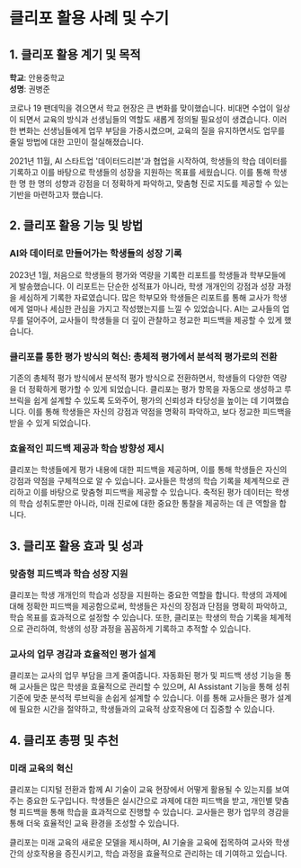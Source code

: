# 클리포 활용 사례 및 수기

## 1. 클리포 활용 계기 및 목적

**학교**: 안용중학교  
**성명**: 권병준

코로나 19 팬데믹을 겪으면서 학교 현장은 큰 변화를 맞이했습니다. 비대면 수업이 일상이 되면서 교육의 방식과 선생님들의 역할도 새롭게 정의될 필요성이 생겼습니다. 이러한 변화는 선생님들에게 업무 부담을 가중시켰으며, 교육의 질을 유지하면서도 업무를 줄일 방법에 대한 고민이 절실해졌습니다.

2021년 11월, AI 스타트업 '데이터드리븐'과 협업을 시작하여, 학생들의 학습 데이터를 기록하고 이를 바탕으로 학생들의 성장을 지원하는 목표를 세웠습니다. 이를 통해 학생 한 명 한 명의 성향과 강점을 더 정확하게 파악하고, 맞춤형 진로 지도를 제공할 수 있는 기반을 마련하고자 했습니다.

## 2. 클리포 활용 기능 및 방법

### AI와 데이터로 만들어가는 학생들의 성장 기록

2023년 1월, 처음으로 학생들의 평가와 역량을 기록한 리포트를 학생들과 학부모들에게 발송했습니다. 이 리포트는 단순한 성적표가 아니라, 학생 개개인의 강점과 성장 과정을 세심하게 기록한 자료였습니다. 많은 학부모와 학생들은 리포트를 통해 교사가 학생에게 얼마나 세심한 관심을 가지고 작성했는지를 느낄 수 있었습니다. AI는 교사들의 업무를 덜어주어, 교사들이 학생들을 더 깊이 관찰하고 정교한 피드백을 제공할 수 있게 했습니다.

### 클리포를 통한 평가 방식의 혁신: 총체적 평가에서 분석적 평가로의 전환

기존의 총체적 평가 방식에서 분석적 평가 방식으로 전환하면서, 학생들의 다양한 역량을 더 정확하게 평가할 수 있게 되었습니다. 클리포는 평가 항목을 자동으로 생성하고 루브릭을 쉽게 설계할 수 있도록 도와주어, 평가의 신뢰성과 타당성을 높이는 데 기여했습니다. 이를 통해 학생들은 자신의 강점과 약점을 명확히 파악하고, 보다 정교한 피드백을 받을 수 있게 되었습니다.

### 효율적인 피드백 제공과 학습 방향성 제시

클리포는 학생들에게 평가 내용에 대한 피드백을 제공하며, 이를 통해 학생들은 자신의 강점과 약점을 구체적으로 알 수 있습니다. 교사들은 학생의 학습 기록을 체계적으로 관리하고 이를 바탕으로 맞춤형 피드백을 제공할 수 있습니다. 축적된 평가 데이터는 학생의 학습 성취도뿐만 아니라, 미래 진로에 대한 중요한 통찰을 제공하는 데 큰 역할을 합니다.

## 3. 클리포 활용 효과 및 성과

### 맞춤형 피드백과 학습 성장 지원

클리포는 학생 개개인의 학습과 성장을 지원하는 중요한 역할을 합니다. 학생의 과제에 대해 정확한 피드백을 제공함으로써, 학생들은 자신의 장점과 단점을 명확히 파악하고, 학습 목표를 효과적으로 설정할 수 있습니다. 또한, 클리포는 학생의 학습 기록을 체계적으로 관리하여, 학생의 성장 과정을 꼼꼼하게 기록하고 추적할 수 있습니다.

### 교사의 업무 경감과 효율적인 평가 설계

클리포는 교사의 업무 부담을 크게 줄여줍니다. 자동화된 평가 및 피드백 생성 기능을 통해 교사들은 많은 학생을 효율적으로 관리할 수 있으며, AI Assistant 기능을 통해 성취기준에 맞춘 분석적 루브릭을 손쉽게 설계할 수 있습니다. 이를 통해 교사들은 평가 설계에 필요한 시간을 절약하고, 학생들과의 교육적 상호작용에 더 집중할 수 있습니다.

## 4. 클리포 총평 및 추천

### 미래 교육의 혁신

클리포는 디지털 전환과 함께 AI 기술이 교육 현장에서 어떻게 활용될 수 있는지를 보여주는 중요한 도구입니다. 학생들은 실시간으로 과제에 대한 피드백을 받고, 개인별 맞춤형 피드백을 통해 학습을 효과적으로 진행할 수 있습니다. 교사들은 평가 업무의 경감을 통해 더욱 효율적인 교육 환경을 조성할 수 있습니다.

클리포는 미래 교육의 새로운 모델을 제시하며, AI 기술을 교육에 접목하여 교사와 학생 간의 상호작용을 증진시키고, 학습 과정을 효율적으로 관리하는 데 기여하고 있습니다.
